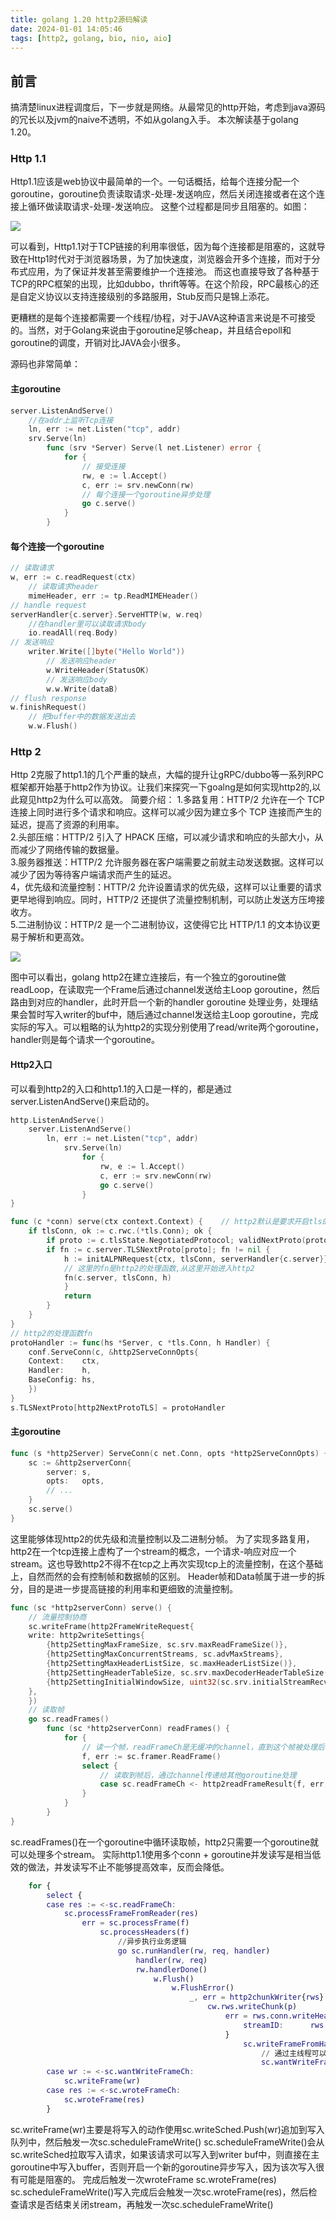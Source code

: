 ```yaml
---
title: golang 1.20 http2源码解读
date: 2024-01-01 14:05:46
tags: [http2, golang, bio, nio, aio]
---
```


## 前言
搞清楚linux进程调度后，下一步就是网络。从最常见的http开始，考虑到java源码的冗长以及jvm的naive不透明，不如从golang入手。
本次解读基于golang 1.20。

### Http 1.1
Http1.1应该是web协议中最简单的一个。一句话概括，给每个连接分配一个goroutine，goroutine负责读取请求-处理-发送响应，然后关闭连接或者在这个连接上循环做读取请求-处理-发送响应。
这整个过程都是同步且阻塞的。如图：

![](http1.1.png)

可以看到，Http1.1对于TCP链接的利用率很低，因为每个连接都是阻塞的，这就导致在Http1时代对于浏览器场景，为了加快速度，浏览器会开多个连接，而对于分布式应用，为了保证并发甚至需要维护一个连接池。
而这也直接导致了各种基于TCP的RPC框架的出现，比如dubbo，thrift等等。在这个阶段，RPC最核心的还是自定义协议以支持连接级别的多路服用，Stub反而只是锦上添花。

更糟糕的是每个连接都需要一个线程/协程，对于JAVA这种语言来说是不可接受的。当然，对于Golang来说由于goroutine足够cheap，并且结合epoll和goroutine的调度，开销对比JAVA会小很多。

源码也非常简单：
#### 主goroutine
```go
server.ListenAndServe()
    //在addr上监听Tcp连接
    ln, err := net.Listen("tcp", addr)
    srv.Serve(ln)
        func (srv *Server) Serve(l net.Listener) error {
            for {
				// 接受连接
                rw, e := l.Accept()
                c, err := srv.newConn(rw)
				// 每个连接一个goroutine异步处理
                go c.serve()
            }
        }
```

#### 每个连接一个goroutine
```go
// 读取请求
w, err := c.readRequest(ctx)
    // 读取请求header
    mimeHeader, err := tp.ReadMIMEHeader()
// handle request
serverHandler{c.server}.ServeHTTP(w, w.req)
	//在handler里可以读取请求body
	io.readAll(req.Body)
// 发送响应
	writer.Write([]byte("Hello World"))
	    // 发送响应header
        w.WriteHeader(StatusOK)
		// 发送响应body
		w.w.Write(dataB)
// flush response
w.finishRequest()
	// 把buffer中的数据发送出去
    w.w.Flush()
```

### Http 2

Http 2克服了http1.1的几个严重的缺点，大幅的提升让gRPC/dubbo等一系列RPC框架都开始基于http2作为协议。让我们来探究一下goalng是如何实现http2的,以此窥见http2为什么可以高效。
简要介绍：
1.多路复用：HTTP/2 允许在一个 TCP 连接上同时进行多个请求和响应。这样可以减少因为建立多个 TCP 连接而产生的延迟，提高了资源的利用率。  
2.头部压缩：HTTP/2 引入了 HPACK 压缩，可以减少请求和响应的头部大小，从而减少了网络传输的数据量。  
3.服务器推送：HTTP/2 允许服务器在客户端需要之前就主动发送数据。这样可以减少了因为等待客户端请求而产生的延迟。  
4，优先级和流量控制：HTTP/2 允许设置请求的优先级，这样可以让重要的请求更早地得到响应。同时，HTTP/2 还提供了流量控制机制，可以防止发送方压垮接收方。  
5.二进制协议：HTTP/2 是一个二进制协议，这使得它比 HTTP/1.1 的文本协议更易于解析和更高效。

![](http2.png)

图中可以看出，golang http2在建立连接后，有一个独立的goroutine做readLoop，在读取完一个Frame后通过channel发送给主Loop goroutine，然后路由到对应的handler，此时开启一个新的handler goroutine
处理业务，处理结果会暂时写入writer的buf中，随后通过channel发送给主Loop goroutine，完成实际的写入。可以粗略的认为http2的实现分别使用了read/write两个goroutine，handler则是每个请求一个goroutine。

#### Http2入口
可以看到http2的入口和http1.1的入口是一样的，都是通过server.ListenAndServe()来启动的。
```go
http.ListenAndServe()
    server.ListenAndServe()
        ln, err := net.Listen("tcp", addr)
            srv.Serve(ln)
                for {
                    rw, e := l.Accept()
                    c, err := srv.newConn(rw)
                    go c.serve()
                }
}
```
```go
func (c *conn) serve(ctx context.Context) {    // http2默认是要求开启tls的
    if tlsConn, ok := c.rwc.(*tls.Conn); ok {
        if proto := c.tlsState.NegotiatedProtocol; validNextProto(proto) {
        if fn := c.server.TLSNextProto[proto]; fn != nil {
            h := initALPNRequest{ctx, tlsConn, serverHandler{c.server}}
			// 这里的fn是http2的处理函数,从这里开始进入http2
            fn(c.server, tlsConn, h)
            }
            return
		}
	}
}
// http2的处理函数fn
protoHandler := func(hs *Server, c *tls.Conn, h Handler) {
    conf.ServeConn(c, &http2ServeConnOpts{
    Context:    ctx,
    Handler:    h,
    BaseConfig: hs,
    })
}
s.TLSNextProto[http2NextProtoTLS] = protoHandler
```
#### 主goroutine

```go
func (s *http2Server) ServeConn(c net.Conn, opts *http2ServeConnOpts) {
    sc := &http2serverConn{
        server: s,
        opts:   opts,
        // ...
    }
    sc.serve()
}
```
这里能够体现http2的优先级和流量控制以及二进制分帧。
为了实现多路复用，http2在一个tcp连接上虚构了一个stream的概念，一个请求-响应对应一个stream。这也导致http2不得不在tcp之上再次实现tcp上的流量控制，在这个基础上，自然而然的会有控制帧和数据帧的区别。
Header帧和Data帧属于进一步的拆分，目的是进一步提高链接的利用率和更细致的流量控制。
```go
func (sc *http2serverConn) serve() {
    // 流量控制协商
    sc.writeFrame(http2FrameWriteRequest{
    write: http2writeSettings{
        {http2SettingMaxFrameSize, sc.srv.maxReadFrameSize()},
        {http2SettingMaxConcurrentStreams, sc.advMaxStreams},
        {http2SettingMaxHeaderListSize, sc.maxHeaderListSize()},
        {http2SettingHeaderTableSize, sc.srv.maxDecoderHeaderTableSize()},
        {http2SettingInitialWindowSize, uint32(sc.srv.initialStreamRecvWindowSize())},
    },
    })
	// 读取帧
    go sc.readFrames()
        func (sc *http2serverConn) readFrames() {
            for {
                // 读一个帧，readFrameCh是无缓冲的channel，直到这个帧被处理后才会继续读取下一个帧
                f, err := sc.framer.ReadFrame()
                select {
                    // 读取到帧后，通过channel传递给其他goroutine处理
                    case sc.readFrameCh <- http2readFrameResult{f, err, gateDone}:
                }
            }
        }
}
```
sc.readFrames()在一个goroutine中循环读取帧，http2只需要一个goroutine就可以处理多个stream。
实际http1.1使用多个conn + goroutine并发读写是相当低效的做法，并发读写不止不能够提高效率，反而会降低。

```g
	for {
		select {
		case res := <-sc.readFrameCh:
			sc.processFrameFromReader(res) 
			    err = sc.processFrame(f)
			        sc.processHeaders(f)
			            //异步执行业务逻辑
			            go sc.runHandler(rw, req, handler)
			                handler(rw, req)
			                rw.handlerDone()
			                    w.Flush()
			                        w.FlushError()
			                            _, err = http2chunkWriter{rws}.Write(nil)
			                                cw.rws.writeChunk(p)
			                                    err = rws.conn.writeHeaders(rws.stream, &http2writeResHeaders{
                                                    streamID:      rws.stream.id,
                                                }
                                                    sc.writeFrameFromHandler(http2FrameWriteRequest{})
                                                        // 通过主线程可以写了
                                                        sc.wantWriteFrameCh <- wr
		case wr := <-sc.wantWriteFrameCh:
			sc.writeFrame(wr)
		case res := <-sc.wroteFrameCh:
			sc.wroteFrame(res)                                               
		}	
```

sc.writeFrame(wr)主要是将写入的动作使用sc.writeSched.Push(wr)追加到写入队列中，然后触发一次sc.scheduleFrameWrite()
sc.scheduleFrameWrite()会从sc.writeSched拉取写入请求，如果该请求可以写入到writer buf中，则直接在主goroutine中写入buffer，否则开启一个新的goroutine异步写入，因为该次写入很有可能是阻塞的。
完成后触发一次wroteFrame
sc.wroteFrame(res) sc.scheduleFrameWrite()写入完成后会触发一次sc.wroteFrame(res)，然后检查请求是否结束关闭stream，再触发一次sc.scheduleFrameWrite()

